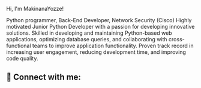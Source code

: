 Hi, I'm MakinanaYozze!

Python programmer, Back-End Developer, Network Security (Cisco)
Highly motivated Junior Python Developer with a passion for developing innovative solutions. Skilled in developing and maintaining Python-based web applications, optimizing database queries, and collaborating with cross-functional teams to improve application functionality. Proven track record in increasing user engagement, reducing development time, and improving code quality.

<h2> 🤳 Connect with me:</h2>

[facebook]: https://web.facebook.com/MakinanaZanesizweYozze/
[linkedin]: https://linkedin.com/in/yonelazanesizwemakinana 
[Gmail]:    http://yonelanimakinana@gmail.com 

<!--
**MakinanaYozze** is a ✨ _special_ ✨ repository because its `README.md` (this file) appears on your GitHub profile.

Here are some ideas to get you started:

- 🔭 I’m currently working on ...
- 🌱 I’m currently learning ...
- 👯 I’m looking to collaborate on ...
- 🤔 I’m looking for help with ...
- 💬 Ask me about ...
- 📫 How to reach me: ...
- 😄 Pronouns: ...
- ⚡ Fun fact: ...
-->
